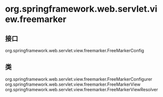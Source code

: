 # org.springframework.web.servlet.view.freemarker

## 接口

org.springframework.web.servlet.view.freemarker.FreeMarkerConfig

## 类

org.springframework.web.servlet.view.freemarker.FreeMarkerConfigurer
org.springframework.web.servlet.view.freemarker.FreeMarkerView
org.springframework.web.servlet.view.freemarker.FreeMarkerViewResolver




